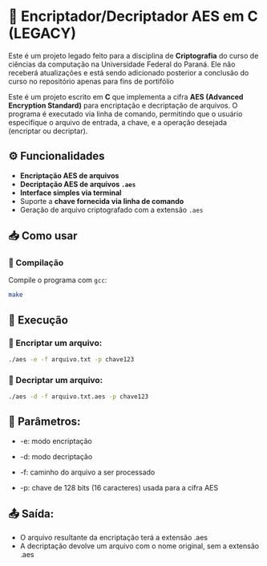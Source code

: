 # 🔐 Encriptador/Decriptador AES em C (LEGACY)

Este é um projeto legado feito para a disciplina de **Criptografia** do curso de ciências da computação na Universidade Federal do Paraná. Ele não receberá atualizações e está sendo adicionado posterior a conclusão do curso no repositório apenas para fins de portifólio

Este é um projeto escrito em **C** que implementa a cifra **AES (Advanced Encryption Standard)** para encriptação e decriptação de arquivos. O programa é executado via linha de comando, permitindo que o usuário especifique o arquivo de entrada, a chave, e a operação desejada (encriptar ou decriptar).

## ⚙️ Funcionalidades

- **Encriptação AES de arquivos**
- **Decriptação AES de arquivos `.aes`**
- **Interface simples via terminal**
- Suporte a **chave fornecida via linha de comando**
- Geração de arquivo criptografado com a extensão `.aes`

## 📥 Como usar

### 🔧 Compilação

Compile o programa com `gcc`:

```bash
make
```

## 🚀 Execução

### 🔐 Encriptar um arquivo:

```bash
./aes -e -f arquivo.txt -p chave123
```

### 🔐 Decriptar um arquivo:
```bash
./aes -d -f arquivo.txt.aes -p chave123
```

## 📌 Parâmetros:

- -e: modo encriptação

- -d: modo decriptação

- -f: caminho do arquivo a ser processado

- -p: chave de 128 bits (16 caracteres) usada para a cifra AES

## 📤 Saída:

- O arquivo resultante da encriptação terá a extensão .aes
- A decriptação devolve um arquivo com o nome original, sem a extensão .aes
